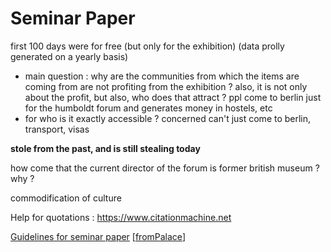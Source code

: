 # Seminar Paper


first 100 days were for free (but only for the exhibition) (data prolly generated on a yearly basis)
- main question : why are the communities from which the items are coming from are not profiting from the exhibition ?
also, it is not only about the profit, but also, who does that attract ? ppl come to berlin just for the humboldt forum and generates money in hostels, etc
- for who is it exactly accessible ? concerned can't just come to berlin, transport, visas

**stole from the past, and is still stealing today**

how come that the current director of the forum is former british museum ? why ?

commodification of culture

Help for quotations : https://www.citationmachine.net


[Guidelines for seminar paper](https://github.com/Glaas/RadWebTest/blob/master/Uni/FromPalaceToForum/Guidelines%20for%20the%20seminar%20paper.pdf)
[[fromPalace]]

[//begin]: # "Autogenerated link references for markdown compatibility"
[fromPalace]: fromPalace.md "fromPalace"
[//end]: # "Autogenerated link references"

